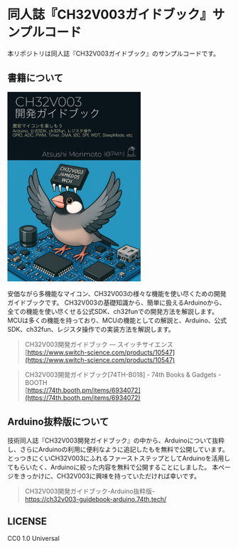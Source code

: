 # 同人誌『CH32V003ガイドブック』サンプルコード

本リポジトリは同人誌『CH32V003ガイドブック』のサンプルコードです。

## 書籍について

<img src="./docs/ebook.png" alt="CH32V003開発ガイドブック" width="300">

安価ながら多機能なマイコン、CH32V003の様々な機能を使い尽くための開発ガイドブックです。
CH32V003の基礎知識から、簡単に扱えるArduinoから、全ての機能を使い尽くせる公式SDK、ch32funでの開発方法を解説します。
MCUは多くの機能を持っており、MCUの機能としての解説と、Arduino、公式SDK、ch32fun、レジスタ操作での実装方法を解説します。

> CH32V003開発ガイドブック — スイッチサイエンス<br/>[https://www.switch-science.com/products/10547](https://www.switch-science.com/products/10547)

> CH32V003開発ガイドブック[74TH-B018] - 74th Books & Gadgets - BOOTH<br/>[https://74th.booth.pm/items/6934072](https://74th.booth.pm/items/6934072)

## Arduino抜粋版について

技術同人誌『CH32V003開発ガイドブック』の中から、Arduinoについて抜粋し、さらにArduinoの利用に便利なように追記したもを無料で公開しています。
とっつきにくいCH32V003にふれるファーストステップとしてArduinoを活用してもらいたく、Arduinoに絞った内容を無料で公開することにしました。
本ページをきっかけに、CH32V003に興味を持っていただければ幸いです。

> CH32V003開発ガイドブック-Arduino抜粋版-<br/>https://ch32v003-guidebook-arduino.74th.tech/

## LICENSE

CC0 1.0 Universal
